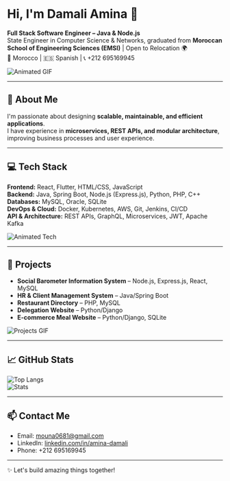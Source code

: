 # Hi, I'm Damali Amina 👋

**Full Stack Software Engineer – Java & Node.js**  
State Engineer in Computer Science & Networks, graduated from **Moroccan School of Engineering Sciences (EMSI)** | Open to Relocation 🌍  
📍 Morocco | 🇪🇸 Spanish | 📞 +212 695169945  

![Animated GIF](https://media.giphy.com/media/26xBwdIuRJiAIqHwA/giphy.gif)

---

## 🚀 About Me
I'm passionate about designing **scalable, maintainable, and efficient applications**.  
I have experience in **microservices, REST APIs, and modular architecture**, improving business processes and user experience.

---

## 💻 Tech Stack

**Frontend:** React, Flutter, HTML/CSS, JavaScript  
**Backend:** Java, Spring Boot, Node.js (Express.js), Python, PHP, C++  
**Databases:** MySQL, Oracle, SQLite  
**DevOps & Cloud:** Docker, Kubernetes, AWS, Git, Jenkins, CI/CD  
**API & Architecture:** REST APIs, GraphQL, Microservices, JWT, Apache Kafka  

![Animated Tech](https://media.giphy.com/media/3o7TKtnuHOHHUjR38Y/giphy.gif)

---

## 📂 Projects

- **Social Barometer Information System** – Node.js, Express.js, React, MySQL  
- **HR & Client Management System** – Java/Spring Boot  
- **Restaurant Directory** – PHP, MySQL  
- **Delegation Website** – Python/Django  
- **E-commerce Meal Website** – Python/Django, SQLite  

![Projects GIF](https://media.giphy.com/media/l0MYEqEzwMWFCg8rm/giphy.gif)

---

## 📈 GitHub Stats
![Top Langs](https://github-readme-stats.vercel.app/api/top-langs/?username=YourUsername&layout=compact&theme=radical)  
![Stats](https://github-readme-stats.vercel.app/api?username=YourUsername&show_icons=true&theme=radical)

---

## 📫 Contact Me
- Email: mouna0681@gmail.com  
- LinkedIn: [linkedin.com/in/amina-damali](https://linkedin.com/in/amina-damali)  
- Phone: +212 695169945

---

✨ Let's build amazing things together!
